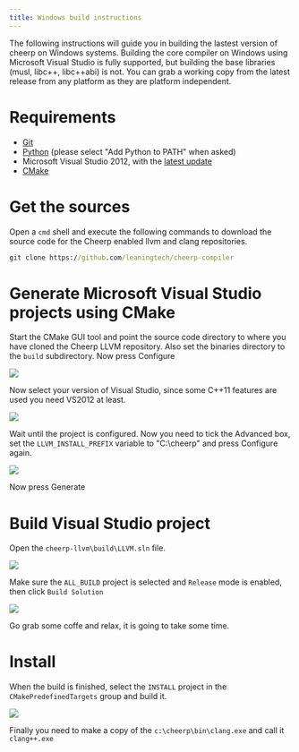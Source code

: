 ```yaml
---
title: Windows build instructions
---
```


The following instructions will guide you in building the lastest version of cheerp on Windows systems. Building the core compiler on Windows using Microsoft Visual Studio is fully supported, but building the base libraries (musl, libc++, libc++abi) is not. You can grab a working copy from the latest release from any platform as they are platform independent.

# Requirements

- [Git](http://git-scm.com/download/win)
- [Python](https://www.python.org) (please select "Add Python to PATH" when asked)
- Microsoft Visual Studio 2012, with the [latest update](http://www.microsoft.com/en-us/download/details.aspx?id=39305)
- [CMake](http://www.cmake.org)

# Get the sources

Open a `cmd` shell and execute the following commands to download the source code for the Cheerp enabled llvm and clang repositories.

```cmd
git clone https://github.com/leaningtech/cheerp-compiler
```

# Generate Microsoft Visual Studio projects using CMake

Start the CMake GUI tool and point the source code directory to where you have cloned the Cheerp LLVM repository. Also set the binaries directory to the `build` subdirectory. Now press Configure

![](/assets/cmake1.png)

Now select your version of Visual Studio, since some C++11 features are used you need VS2012 at least.

![](/assets/cmake2.png)

Wait until the project is configured. Now you need to tick the Advanced box, set the `LLVM_INSTALL_PREFIX` variable to "C:\cheerp\" and press Configure again.

![](/assets/cmake3.png)

Now press Generate

# Build Visual Studio project

Open the `cheerp-llvm\build\LLVM.sln` file.

![](/assets/cmake5.png)

Make sure the `ALL_BUILD` project is selected and `Release` mode is enabled, then click `Build Solution`

![](/assets/cmake6.png)

Go grab some coffe and relax, it is going to take some time.

# Install

When the build is finished, select the `INSTALL` project in the `CMakePredefinedTargets` group and build it.

![](/assets/cmake7.png)

Finally you need to make a copy of the `c:\cheerp\bin\clang.exe` and call it `clang++.exe`
